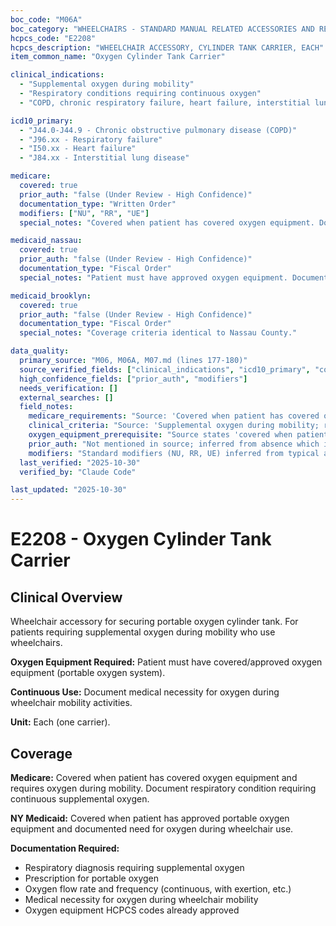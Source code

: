 ```yaml
---
boc_code: "M06A"
boc_category: "WHEELCHAIRS - STANDARD MANUAL RELATED ACCESSORIES AND REPAIRS"
hcpcs_code: "E2208"
hcpcs_description: "WHEELCHAIR ACCESSORY, CYLINDER TANK CARRIER, EACH"
item_common_name: "Oxygen Cylinder Tank Carrier"

clinical_indications:
  - "Supplemental oxygen during mobility"
  - "Respiratory conditions requiring continuous oxygen"
  - "COPD, chronic respiratory failure, heart failure, interstitial lung disease"

icd10_primary:
  - "J44.0-J44.9 - Chronic obstructive pulmonary disease (COPD)"
  - "J96.xx - Respiratory failure"
  - "I50.xx - Heart failure"
  - "J84.xx - Interstitial lung disease"

medicare:
  covered: true
  prior_auth: "false (Under Review - High Confidence)"
  documentation_type: "Written Order"
  modifiers: ["NU", "RR", "UE"]
  special_notes: "Covered when patient has covered oxygen equipment. Document need for oxygen during mobility."

medicaid_nassau:
  covered: true
  prior_auth: "false (Under Review - High Confidence)"
  documentation_type: "Fiscal Order"
  special_notes: "Patient must have approved oxygen equipment. Document continuous oxygen need during wheelchair use."

medicaid_brooklyn:
  covered: true
  prior_auth: "false (Under Review - High Confidence)"
  documentation_type: "Fiscal Order"
  special_notes: "Coverage criteria identical to Nassau County."

data_quality:
  primary_source: "M06, M06A, M07.md (lines 177-180)"
  source_verified_fields: ["clinical_indications", "icd10_primary", "covered", "oxygen_equipment_requirement"]
  high_confidence_fields: ["prior_auth", "modifiers"]
  needs_verification: []
  external_searches: []
  field_notes:
    medicare_requirements: "Source: 'Covered when patient has covered oxygen equipment; document need for oxygen during mobility' - Direct quote from source lines 177-180."
    clinical_criteria: "Source: 'Supplemental oxygen during mobility; respiratory conditions requiring continuous O2' - ICD-10 codes J44.0-J44.9, J96.xx, I50.xx, J84.xx correspond to oxygen-dependent respiratory/cardiac conditions."
    oxygen_equipment_prerequisite: "Source states 'covered when patient has covered oxygen equipment' - patient must have already approved portable oxygen system (E-codes for oxygen equipment) before cylinder carrier is covered."
    prior_auth: "Not mentioned in source; inferred from absence which is typical for wheelchair accessories when primary equipment (oxygen) already approved."
    modifiers: "Standard modifiers (NU, RR, UE) inferred from typical accessory billing patterns; not explicitly stated in source."
  last_verified: "2025-10-30"
  verified_by: "Claude Code"

last_updated: "2025-10-30"
---
```


# E2208 - Oxygen Cylinder Tank Carrier

## Clinical Overview

Wheelchair accessory for securing portable oxygen cylinder tank. For patients requiring supplemental oxygen during mobility who use wheelchairs.

**Oxygen Equipment Required:** Patient must have covered/approved oxygen equipment (portable oxygen system).

**Continuous Use:** Document medical necessity for oxygen during wheelchair mobility activities.

**Unit:** Each (one carrier).

## Coverage

**Medicare:** Covered when patient has covered oxygen equipment and requires oxygen during mobility. Document respiratory condition requiring continuous supplemental oxygen.

**NY Medicaid:** Covered when patient has approved portable oxygen equipment and documented need for oxygen during wheelchair use.

**Documentation Required:**
- Respiratory diagnosis requiring supplemental oxygen
- Prescription for portable oxygen
- Oxygen flow rate and frequency (continuous, with exertion, etc.)
- Medical necessity for oxygen during wheelchair mobility
- Oxygen equipment HCPCS codes already approved
